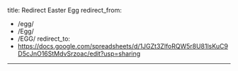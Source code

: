 title: Redirect Easter Egg
redirect_from:
  - /egg/
  - /Egg/
  - /EGG/
redirect_to:
  - https://docs.google.com/spreadsheets/d/1JGZt3ZlfoRQW5r8U81lsKuC9D5cJnO16StMdvSrzoac/edit?usp=sharing
---